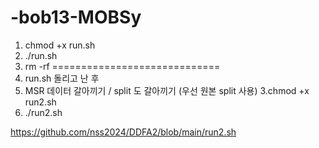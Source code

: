 # -bob13-MOBSy

1. chmod +x run.sh
2. ./run.sh
2. rm -rf
=============================
1. run.sh 돌리고 난 후
2. MSR 데이터 갈아끼기 / split 도 갈아끼기 (우선 원본 split 사용)
3.chmod +x run2.sh
4. ./run2.sh

https://github.com/nss2024/DDFA2/blob/main/run2.sh
